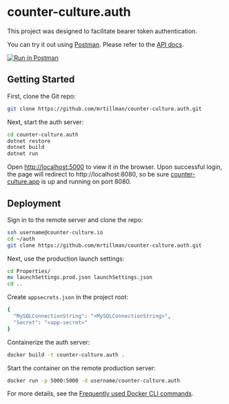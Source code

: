 # counter-culture.auth

This project was designed to facilitate bearer token authentication.
 
You can try it out using [Postman](https://learning.getpostman.com/). Please refer to the [API docs](https://documenter.getpostman.com/view/1403721/S17wPS3o).

[![Run in Postman](https://run.pstmn.io/button.svg)](https://www.getpostman.com/collections/0dce1d0a523b04ee3cb3)


## Getting Started

First, clone the Git repo:

```sh
git clone https://github.com/mrtillman/counter-culture.auth.git
```

Next, start the auth server:

```sh
cd counter-culture.auth
dotnet restore
dotnet build
dotnet run
```

Open [http://localhost:5000](http://localhost:5000) to view it in the browser. Upon successful login, the page will redirect to http://localhost:8080, so be sure [counter-culture.app](https://github.com/mrtillman/counter-culture.app) is up and running on port 8080.

## Deployment

Sign in to the remote server and clone the repo:

```sh
ssh username@counter-culture.io
cd ~/auth
git clone https://github.com/mrtillman/counter-culture.auth.git
```

Next, use the production launch settings:

```sh
cd Properties/
mv launchSettings.prod.json launchSettings.json
cd ..
```

Create `appsecrets.json` in the project root:
```sh
{
  "MySQLConnectionString": "<MySQLConnectionString>",
  "Secret": "<app-secret>"
}
```

Containerize the auth server:

```sh
docker build -t counter-culture.auth .
```

Start the container on the remote production server:

```sh
docker run -p 5000:5000 -d username/counter-culture.auth
```

For more details, see the [Frequently used Docker CLI commands](https://github.com/mrtillman/counter-culture.docs/blob/master/docker/cli-commands.md).
